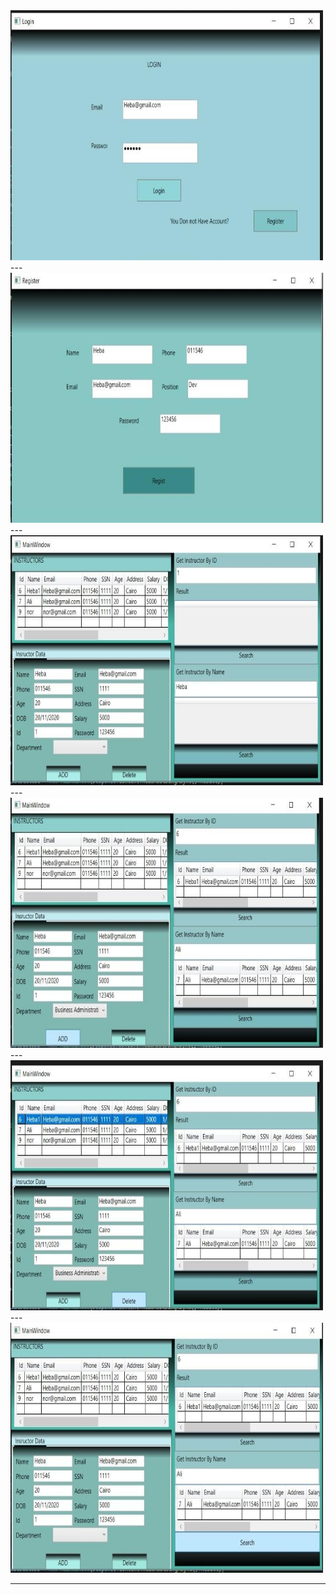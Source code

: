 <img src="img/1.jpeg" alt="Login" width="500" height="400">
---
<img src="img/2.jpeg" alt="Register" width="500" height="400">
---
<img src="img/3.jpeg" alt="Main" width="500" height="400">
---
<img src="img/4.jpeg" alt="Main" width="500" height="400">
---
<img src="img/5.jpeg" alt="Main" width="500" height="400">
---
<img src="img/6.jpeg" alt="Main" width="500" height="400">

---
